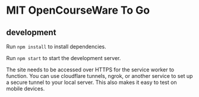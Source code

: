 # MIT OpenCourseWare To Go

## development

Run `npm install` to install dependencies.

Run `npm start` to start the development server.

The site needs to be accessed over HTTPS for the service worker to function.
You can use cloudflare tunnels, ngrok, or another service to set up a secure tunnel to your local server.
This also makes it easy to test on mobile devices.

